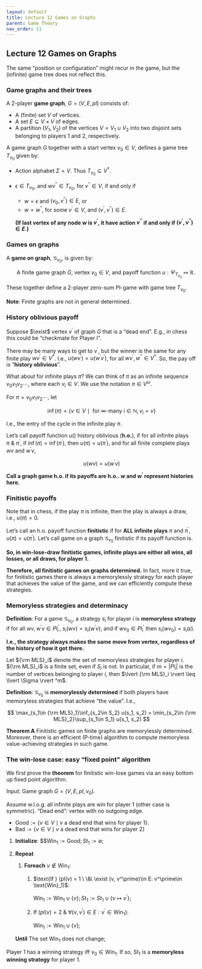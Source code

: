 ```yaml
---
layout: default
title: Lecture 12 Games on Graphs
parent: Game Theory
nav_order: 11
---
```

## Lecture 12 Games on Graphs

The same “position or configuration” might recur in the game, but the (infinite) game tree does not reflect this.

### Game graphs and their trees

A 2-player **game graph**, $G = (V, E, pl)$ consists of:

- A (finite) set $V$ of vertices.
- A set $E \subseteq V\times V$ of edges.
- A partition $(V_1, V_2)$ of the vertices $V = V_1 \cup V_2$ into two disjoint sets belonging to players 1 and 2, respectively.

A game graph $G$ together with a start vertex $v_0 \in V$, defines a game tree $T_{v_0}$ given by:

- Action alphabet $\Sigma = V$. Thus $T_{v_0} \subseteq V^*$.
- $\epsilon \in T_{v_0}$, and $wv^{\prime\prime} \in T_{v_0}$, for $v^{\prime\prime} \in V$, if and only if
    - $w = \epsilon$ and $(v_0, v^{\prime\prime}) \in E$, or
    - $w = w^{\prime\prime}$, for some $v^\prime\in V$, and $(v^\prime, v^{\prime\prime})\in E$.
    
    **(If last vertex of any node $w$ is $v^\prime$, it have action $v^{\prime\prime}$ if and only if $(v^\prime, v^{\prime\prime})\in E$.)**

### Games on graphs

A **game on graph**, $\mathcal{G}_{v_0}$, is given by:

&nbsp;&nbsp;&nbsp;&nbsp;&nbsp;&nbsp; A finite game graph $G$, vertex $v_0\in V$, and payoff function $u: \Psi_{T_{v_0}} \mapsto \mathbb{R}$.

These together define a 2-player zero-sum PI-game with game tree $T_{v_0}$.

**Note**: Finite graphs are not in general determined.

### History oblivious payoff

Suppose $\exist$ vertex $v^\prime$ of graph $G$ that is a “dead end”. E.g., in chess this could be “checkmate for Player I”.

There may be many ways to get to $v^\prime$, but the winner is the same for any finite play $wv^\prime \in V^\ast$. I.e., $u(wv^\prime) = u(w^\prime v^\prime)$, for all $wv^\prime, w^{\prime\prime} \in V^\ast$. So, the pay off is “**history oblivious**”.

What about for infinite plays $\pi$? We can think of $\pi$ as an infinite sequence $v_0v_1v_2\cdots$, where each $v_i \in V$. We use the notation $\pi \in V^\omega$.

For $\pi = v_0v_1v_2\cdots$, let

$$
\inf(\pi) = \lbrace v\in V \mid \text{ for }\infty\text{-many } i \in \mathbb{N}, v_i = v\rbrace 
$$

I.e., the entry of the cycle in the infinite play $\pi$.

Let’s call payoff function $u()$ history oblivious (**h.o.**), if for all infinite plays $\pi\ \&\ \pi^\prime$, if $\inf(\pi) = \inf(\pi^\prime)$, then $u(\pi) = u(\pi^\prime)$, and for all finite complete plays $wv$ and $w^\prime v$, 

$$
u(wv) = u(w^\prime v)
$$

**Call a graph game h.o. if its payoffs are h.o.. $w$ and $w^\prime$ represent histories here.**

### Finitistic payoffs

Note that in chess, if the play $\pi$ is infinite, then the play is always a draw, i.e., $u(\pi) = 0$.

Let’s call an h.o. payoff function **finitistic** if for **ALL infinite plays** $\pi$ and $\pi^\prime$, $u(\pi) = u(\pi^\prime)$. Let’s call game on a graph $\mathcal{G}_{v_0}$ finitistic if its payoff function is. 

**So, in win-lose-draw finitistic games, infinite plays are either all wins, all losses, or all draws, for player 1.**

**Therefore, all finitistic games on graphs determined.** In fact, more it true, for finitistic games there is always a memorylessly strategy for each player that achieves the value of the game, and we can efficiently compute these strategies.

### Memoryless strategies and determinacy

**Definition**: For a game $\mathcal{G}_{v_0}$, a strategy $s_i$ for player $i$ is **memoryless strategy** if for all $wv, w^\prime v \in Pl^\prime_i$, $s_i(wv) = s_i(w^\prime v)$, and if $wv_0\in Pl_i^\prime$ then $s_i(wv_0) = s_i(\epsilon)$. 

**I.e., the strategy always makes the same move from vertex, regardless of the history of how it got there.**

Let ${\rm MLS}_i$ denote the set of memoryless strategies for player $i$. ${\rm MLS}_i$ is a finite set, even if $S_i$ is not. In particular, if $m = \lvert Pl_i\rvert$ is the number of vertices belonging to player $i$, then $\lvert {\rm MLS}_i \rvert \leq \lvert \Sigma \rvert ^m$.

**Definition**: $\mathcal{G}_{v_0}$ is **memorylessly determined** if both players have memoryless strategies that achieve “the value”. I.e.,

$$
\max_{s_1\in {\rm MLS}_1}\inf_{s_2\in S_2} u(s_1, s_2) = \min_{s_2\in {\rm MLS}_2}\sup_{s_1\in S_1} u(s_1, s_2)
$$

**Theorem A** Finitistic games on finite graphs are memorylessly determined. Moreover, there is an efficient (P-time) algorithm to compute memoryless value-achieving strategies in such game.

### The win-lose case: easy “fixed point” algorithm

We first prove the **theorem** for finitistic win-lose games via an easy bottom up fixed point algorithm.

$\text{Input}$: Game graph $G = (V, E, pl, v_0)$.

Assume w.l.o.g. all infinite plays are win for player 1 (other case is symmetric). “Dead end”: vertex with no outgoing edge.

- $\text{Good} := \lbrace v\in V \mid v \text{ a dead end that wins for player 1}\rbrace$.
- $\text{Bad}:= \lbrace v\in V \mid v \text{ a dead end that wins for player 2} \rbrace$

1. $\mathbf{Initialize}$:  $$$\text{Win}_1 := \text{Good}; St_1 := \emptyset$;
2. $\mathbf{Repeat}$

    1. $\mathbf{Foreach}\ v\notin \text{Win}_1$:
        1. $\text{If } (pl(v) = 1 \ \&\ \exist (v, v^\prime)\in E: v^\prime\in \text{Win}_1)$:
            
            $\text{Win}_1 := \text{Win}_1 \cup \lbrace v\rbrace; St_1 := St_1 \cup \lbrace v\mapsto v^\prime\rbrace$;
            
        2. $\text{If } (pl(v) = 2 \ \&\ \forall (v, v^\prime)\in E: v^\prime\in \text{Win}_1)$:
            
            $\text{Win}_1 := \text{Win}_1 \cup \lbrace v\rbrace$;
            
    
    $\mathbf{Until} \text{ The set Win}_1 \text{ does not change}$;
    

Player 1 has a winning strategy iff $v_0 \in \text{Win}_1$. If so, $St_1$ is a **memoryless winning strategy** for player 1.